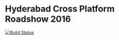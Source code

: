 # Hyderabad Cross Platform Roadshow 2016

[![Build Status](https://travis-ci.org/themugh/gabc2016.svg?branch=master)](https://travis-ci.org/themugh/gabc2016)